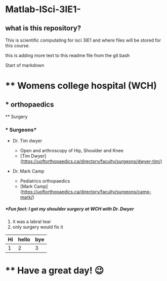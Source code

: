 # Matlab-ISci-3IE1-

## what is this repository?
This is scientific computating for isci 3IE1 and where files will be stored for this course.


this is adding more text to this readme file from the git bash



Start of markdown

# ** Womens college hospital (WCH)

## * orthopaedics
** Surgery

### * Surgeons*
* Dr. Tim dwyer
  * Open and arthroscopy of Hip, Shoulder and Knee
  * [Tim Dwyer] (https://uoftorthopaedics.ca/directory/faculty/surgeons/dwyer-tim/)

* Dr. Mark Camp
  
  * Pediatrics orthopaedics
  * [Mark Camp] (https://uoftorthopaedics.ca/directory/faculty/surgeons/camp-mark/)

##### *Fun fact: I got my shoulder surgery at WCH with Dr. Dwyer

1. it was a labral tear
2. only surgery would fix it 


Hi | hello| bye
---|---|---
1   |2 |  3  


# ** Have a great day! :wink: 
